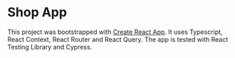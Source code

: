 # Shop App

This project was bootstrapped with [Create React App](https://github.com/facebook/create-react-app). It uses Typescript, React Context, React Router and React Query.
The app is tested with React Testing Library and Cypress.
